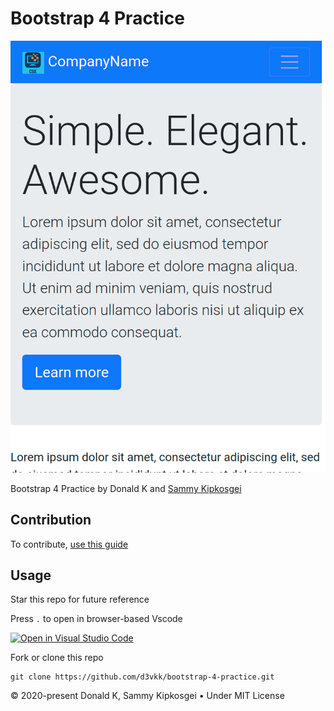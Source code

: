 # Bootstrap 4 Practice

![Bootstrap Logo](https://github.com/d3vkk/bootstrap-4-practice/blob/master/screenshot.png)

Bootstrap 4 Practice by Donald K and [Sammy Kipkosgei](https://github.com/Sammy-Kipkosgei)

## Contribution

To contribute, [use this guide](https://github.com/d3vkk/open-source/blob/master/CONTRIBUTING.md)

## Usage

Star this repo for future reference

Press `.` to open in browser-based Vscode

[![Open in Visual Studio Code](https://open.vscode.dev/badges/open-in-vscode.svg)](https://open.vscode.dev/d3vkk/bootstrap-4-practice)

Fork or clone this repo
```
git clone https://github.com/d3vkk/bootstrap-4-practice.git
```

© 2020-present Donald K, Sammy Kipkosgei • Under MIT License
